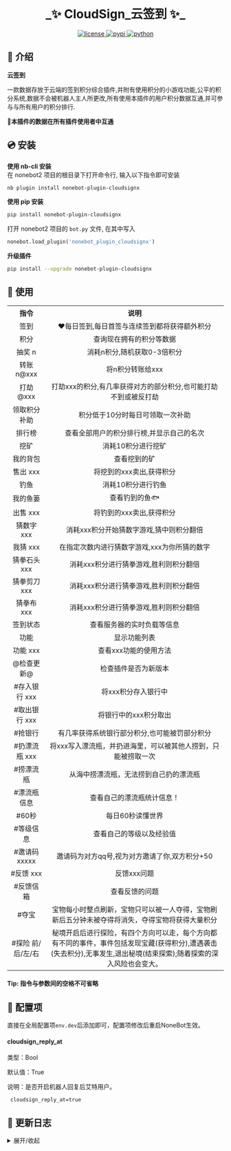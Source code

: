 
<h1 align="center">_✨ CloudSign_云签到 ✨_</h1>
<p align="center">
<a href="./LICENSE">
    <img src="https://img.shields.io/github/license/Monarchdos/nonebot_plugin_cloudsign.svg" alt="license">
</a>
<a href="https://pypi.python.org/pypi/nonebot_plugin_cloudsignx">
    <img src="https://img.shields.io/pypi/v/nonebot_plugin_cloudsignx.svg" alt="pypi">
</a>
<a href="https://www.python.org">
    <img src="https://img.shields.io/badge/python-3.8+-blue.svg" alt="python">
</a>
</p>


## 📖 介绍

**云签到**  

一款数据存放于云端的签到积分综合插件,并附有使用积分的小游戏功能,公平的积分系统,数据不会被机器人主人所更改,所有使用本插件的用户积分数据互通,并可参与与所有用户的积分排行.


🎇**本插件的数据在所有插件使用者中互通**

## 💿 安装

**使用 nb-cli 安装**  
在 nonebot2 项目的根目录下打开命令行, 输入以下指令即可安装  

```bash
nb plugin install nonebot-plugin-cloudsignx
```

**使用 pip 安装**  
```bash
pip install nonebot-plugin-cloudsignx
```

打开 nonebot2 项目的 `bot.py` 文件, 在其中写入
```python
nonebot.load_plugin('nonebot_plugin_cloudsignx')
```

**升级插件**  
```bash
pip install --upgrade nonebot-plugin-cloudsignx
```

## 🎉 使用

<table> 
  <tr align="center">
    <th> 指令 </th>
    <th> 说明 </th>
  </tr>
  <tr align="center">
    <td> 签到 </td>
    <td> ♥每日签到,每日首签与连续签到都将获得额外积分 </td>
  </tr>
  <tr align="center">
    <td> 积分</td>
    <td> 查询现在拥有的积分等数据 </td>
  </tr>
  <tr align="center">
    <td> 抽奖 n</td>
    <td> 消耗n积分,随机获取0-3倍积分 </td>
  </tr>
  <tr align="center">
    <td> 转账 n@xxx </td>
    <td> 将n积分转账给xxx </td>
  </tr>
    <tr align="center">
    <td> 打劫@xxx </td>
    <td> 打劫xxx的积分,有几率获得对方的部分积分,也可能打劫不到或被反打劫 </td>
  </tr>
    <tr align="center">
    <td> 领取积分补助 </td>
    <td> 积分低于10分时每日可领取一次补助 </td>
  </tr>
    </tr>
    <tr align="center">
    <td> 排行榜 </td>
    <td> 查看全部用户的积分排行榜,并显示自己的名次 </td>
  </tr>
</tr>
    <tr align="center">
    <td> 挖矿 </td>
    <td> 消耗10积分进行挖矿 </td>
  </tr>
</tr>
    <tr align="center">
    <td> 我的背包 </td>
    <td> 查看挖到的矿 </td>
  </tr>
  <tr align="center">
    <td> 售出 xxx </td>
    <td> 将挖到的xxx卖出,获得积分 </td>
  </tr>
</tr>
    <tr align="center">
    <td> 钓鱼 </td>
    <td> 消耗10积分进行钓鱼 </td>
  </tr>
</tr>
    <tr align="center">
    <td> 我的鱼篓 </td>
    <td> 查看钓到的鱼🐟 </td>
  </tr>
  <tr align="center">
    <td> 出售 xxx </td>
    <td> 将钓到的xxx卖出,获得积分 </td>
  </tr>
  <tr align="center">
    <td> 猜数字 xxx </td>
    <td> 消耗xxx积分开始猜数字游戏,猜中则积分翻倍 </td>
  </tr>
  <tr align="center">
    <td> 我猜 xxx </td>
    <td> 在指定次数内进行猜数字游戏,xxx为你所猜的数字 </td>
  </tr>
  <tr align="center">
    <td> 猜拳石头 xxx </td>
    <td> 消耗xxx积分进行猜拳游戏,胜利则积分翻倍 </td>
  </tr>
  <tr align="center">
    <td> 猜拳剪刀 xxx </td>
    <td> 消耗xxx积分进行猜拳游戏,胜利则积分翻倍 </td>
  </tr>
  <tr align="center">
    <td> 猜拳布 xxx </td>
    <td> 消耗xxx积分进行猜拳游戏,胜利则积分翻倍 </td>
  </tr>
</tr>
    <tr align="center">
    <td> 签到状态 </td>
    <td> 查看服务器的实时负载等信息 </td>
  </tr>
</tr>
    <tr align="center">
    <td> 功能 </td>
    <td> 显示功能列表 </td>
  </tr>
  <tr align="center">
    <td> 功能 xxx </td>
    <td> 查看xxx功能的使用方法 </td>
  </tr>
<tr align="center">
    <td> @检查更新@ </td>
    <td> 检查插件是否为新版本 </td>
  </tr>
<tr align="center">
    <td> #存入银行 xxx </td>
    <td> 将xxx积分存入银行中 </td>
  </tr>
<tr align="center">
    <td> #取出银行 xxx </td>
    <td> 将银行中的xxx积分取出 </td>
  </tr>
<tr align="center">
    <td> #抢银行 </td>
    <td> 有几率获得系统银行部分积分,也可能被罚部分积分 </td>
  </tr>
<tr align="center">
    <td> #扔漂流瓶 xxx </td>
    <td> 将xxx写入漂流瓶，并扔进海里，可以被其他人捞到，只能被捞取一次 </td>
  </tr>
<tr align="center">
    <td> #捞漂流瓶 </td>
    <td> 从海中捞漂流瓶，无法捞到自己扔的漂流瓶 </td>
  </tr>
<tr align="center">
    <td> #漂流瓶信息 </td>
    <td> 查看自己的漂流瓶统计信息！ </td>
  </tr>
<tr align="center">
    <td> #60秒 </td>
    <td> 每日60秒读懂世界 </td>
  </tr>
<tr align="center">
    <td> #等级信息 </td>
    <td> 查看自己的等级以及经验值 </td>
  </tr>
<tr align="center">
    <td> #邀请码 xxxxx </td>
    <td> 邀请码为对方qq号,视为对方邀请了你,双方积分+50 </td>
  </tr>
<tr align="center">
    <td> #反馈 xxx </td>
    <td> 反馈xxx问题 </td>
  </tr>
<tr align="center">
    <td> #反馈信箱 </td>
    <td> 查看反馈的问题 </td>
  </tr>
<tr align="center">
    <td> #夺宝 </td>
    <td> 宝物每小时整点刷新，宝物只可以被一人夺得，宝物刷新后五分钟未被夺得将消失，夺得宝物将获得大量积分 </td>
  </tr>
<tr align="center">
    <td> #探险 前/后/左/右 </td>
    <td> 秘境开启后进行探险，有四个方向可以走，每个方向都有不同的事件，事件包括发现宝藏(获得积分),遭遇袭击(失去积分),无事发生,退出秘境(结束探索);随着探索的深入风险也会变大。 </td>
  </tr>
</table>

#### Tip: 指令与参数间的空格不可省略

## 📃 配置项

直接在全局配置项`env.dev`后添加即可，配置项修改后重启NoneBot生效。

#### 	cloudsign_reply_at

类型：Bool

默认值：True

说明：是否开启机器人回复后艾特用户。

```
 cloudsign_reply_at=true
```

## 📝 更新日志

<details>
<summary>展开/收起</summary>
## **2024-07-14 V2.1.0**

  * 优化代码结构.
  * 新增机器人回复是否'@用户'的设置.

## **2023-01-10 V2.0.0**

  * 新增 猜数字 小游戏系统,开始游戏后系统将随机生成一个数字,在规定步数内猜对这个数字则获胜,积分翻倍.
  * 新增 猜拳 小游戏系统,在石头、剪刀、布中与系统进行猜拳,胜利则积分翻倍.
  * 优化细节~
  * 后续非重大更新外都将采用热更新

## **2023-01-08 V1.3.0**

  * 新增"出售"功能,可将钓到的鱼进行卖出,获取积分.
  * 新增"售出"功能,可将挖到的矿进行卖出,获取积分.
  * 优化细节~

## **2023-01-07 V1.2.8**

  * 新增"功能"指令查看功能使用方法功能.
  * 新增"检查更新"功能(不会主动提示更新).
  * 若无需要可以不更新~

</details>

